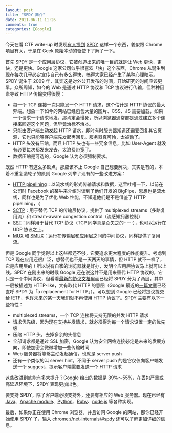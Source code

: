 ```yaml
---
layout: post
title: "SPDY 简介"
date: 2011-06-11 11:26
comments: true
categories: [Google]
---
```


今天在看 CTF write-up 时发现[有人提到](http://michele.spagnuolo.me/articles/web-security/defcon-ctf19-quals-grab-bag-100-writeup.html) [SPDY](http://dev.chromium.org/spdy) 这样一个东西，貌似跟 Chrome 项目有关，于是在 Geek 原始冲动的驱使下了解了一下。

首先 SPDY 是一个应用层协议，它被创造出来的唯一目的就是让 Web 更快，更快，还是更快。Google 这家公司似乎很喜欢「快」这个东西，Chrome 从诞生到现在每次几乎必定宣传自己有多么得快，搞得大家已经产生了某种心理暗示。SPDY 诞生于 2009 年，其实这是对外公开发布的时间，开始研究的时间应该更早。众所周知，如今的 Web 是通过 HTTP 协议和 TCP 协议进行传输，但种种因素导致 HTTP 传输变得很慢：

- 每一个 TCP 连接一次只能发一个 HTTP 请求，这个估计是 HTTP 协议的最大弊端。想象一下如今的网站已经包含大量的图片、CSS、JS 需要加载，如果一个请求一个请求地发，那肯定会慢死，所以浏览器通常都是通过建立多个连接来回避这个问题，但毕竟治标不治本。
- 只能由客户端主动发起 HTTP 请求，即时有时服务器知道还需要回复其它资源，它也只能等客户端先发起再回复。服务器真可怜，太被动了。
- HTTP 头没有压缩，而且 HTTP 头也有一些冗余信息，比如 User-Agent 就没有必要每次都发来发去，太浪费带宽了。
- 数据压缩是可选的，Google 认为必须强制要求。

既然 HTTP 有这么多缺点，那应该不止 Google 自己想要解决，其实是有的，本着不重复造轮子的原则 Google 列举了现有的一些改进方案：

- [HTTP pipelining](http://en.wikipedia.org/wiki/HTTP_pipelining)：以流水线的形式传输请求和数据，这里吐槽一下，以前在公司时 Facebook 的某牛来介绍时谈到了他们开发的 BigPipe，思想也是流水线，同样也是为了优化 Web 性能，不知道他们是不是借鉴了 HTTP pipelining，:)
- [SCTP](http://www.sctp.org/)：用于替代 TCP 的传输层协议，提供了 multiplexed streams（多路复用流）和 stream-aware congestion control（流感知拥塞控制）
- [SST](http://pdos.csail.mit.edu/uia/sst/)：同样用于替代 TCP 协议（TCP 同学真是众矢之的⋯⋯），也可以运行在 UDP 协议之上。
- [MUX](http://www.w3.org/Protocols/MUX/) 和 [SMUX](http://www.w3.org/TR/WD-mux)：运行在传输层和应用层之间的中间协议，同样提供了复用流。

但是 Google 同学觉得以上这些都还不够，它要追求更大程度的性能提升。考虑到 TCP 现在应用还很广泛，想替代也不是一天两天的事情，但 HTTP 就不一样了，它是应用层的！所以说有自家的浏览器就是好办，发明个应用层协议马上就可以上线。SPDY 在刚出来的时候 Google 还在说这并不是用来替代 HTTP 协议的，它只是一个中间协议，但看看[最新的协议文档](http://dev.chromium.org/spdy/spdy-protocol)里面已经将 SPDY 分为了两层，其中一层被描述为 HTTP-like，大有取代 HTTP 的意图（Google 最近的[一篇文章](http://googledevelopers.blogspot.com/2012/05/spdy-performance-on-mobile-networks.html)已经直呼 SPDY 为「a replacement for HTTP」）。可以想到 Google 已经将提议提交给 IETF，也许未来的某一天我们就不再使用 HTTP 协议了。SPDY 主要有以下一些特性：

- multiplexed streams，一个 TCP 连接将支持无限的并发 HTTP 请求
- 请求优先级，因为现在支持并发请求，就必须得为每一个请求设置一定的优先级
- 压缩 HTTP 头，去掉多余的头信息
- 全部请求都是通过 SSL 加密，Google 认为安全网络连接必定是未来的发展方向，即使加密会微微增加一些传输时间
- Web 服务器将能够主动发起通信，也就是 server push
- 还有一个类似的叫 server hint，不同于 server push 的是它仅仅向客户端发送一个 suggest，提示客户端需要发送一个 HTTP 请求

这些改进到底能有多大提升？Google 给出的数据是 39%～55%，在丢包严重或高延迟环境下，SPDY 表现更加出色。

要支持 SPDY，除了客户端必须支持外，还要有相应的 Web 服务器。现在已经有 [Java](http://wiki.eclipse.org/Jetty/Feature/SPDY)、[Apache module](http://code.google.com/p/mod-spdy/)、[Python](http://github.com/mnot/nbhttp/tree/spdy)、[Ruby](https://github.com/igrigorik/spdy)、[node.js](https://github.com/indutny/node-spdy) 等各种实现。

最后，如果你正在使用 Chrome 浏览器，并且访问 Google 的网站，那你已经开始使用 SPDY 了，输入 [chrome://net-internals/#spdy](chrome://net-internals/#spdy) 还可以了解更加详细的信息。
